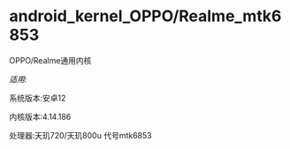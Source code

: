 # android_kernel_OPPO/Realme_mtk6853
OPPO/Realme通用内核


*适用:*

系统版本:安卓12

内核版本:4.14.186

处理器:天玑720/天玑800u 代号mtk6853
